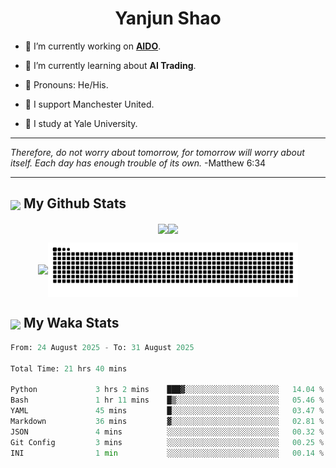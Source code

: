 

<h1 align="center">Yanjun Shao</h1>

- 🐒 I’m currently working on **[AIDO](https://github.com/genbio-ai/AIDO)**.

- 🦧 I’m currently learning about **AI Trading**.

- 🦍 Pronouns: He/His.

- 👹 I support Manchester United.

- 🐶 I study at Yale University.

---

<i> Therefore, do not worry about tomorrow, for tomorrow will worry about itself. Each day has enough trouble of its own. </i> -Matthew 6:34

---

<h2><img src="https://emojis.slackmojis.com/emojis/images/1579216111/7550/pikachu_wave.gif?1579216111" align="center" width="28" /> My Github Stats</h2>

<p align="center"><img align="center" src = "https://github-readme-stats.vercel.app/api?username=super-dainiu&show_icons=true&count_private=true&theme=tokyonight&hide=issues&line_height=30" width="400px"><img align="center" src = "https://github-readme-streak-stats.herokuapp.com/?user=super-dainiu&theme=tokyonight" width="400px"></p>

<p align="center"><img align="center" width="400px" src="https://github-readme-stats.vercel.app/api/top-langs/?username=super-dainiu&layout=compact&theme=tokyonight&hide=html,tex,jupyter%20notebook"><img align="center" width="400px" src="https://github.com/super-dainiu/super-dainiu/blob/output/github-contribution-grid-snake.svg"></p>

<h2><img src="https://emojis.slackmojis.com/emojis/images/1579216111/7550/pikachu_wave.gif?1579216111" align="center" width="28" /> My Waka Stats</h2>

<!--START_SECTION:waka-->

```python
From: 24 August 2025 - To: 31 August 2025

Total Time: 21 hrs 40 mins

Python             3 hrs 2 mins    ███▓░░░░░░░░░░░░░░░░░░░░░   14.04 %
Bash               1 hr 11 mins    █▒░░░░░░░░░░░░░░░░░░░░░░░   05.46 %
YAML               45 mins         █░░░░░░░░░░░░░░░░░░░░░░░░   03.47 %
Markdown           36 mins         ▓░░░░░░░░░░░░░░░░░░░░░░░░   02.81 %
JSON               4 mins          ░░░░░░░░░░░░░░░░░░░░░░░░░   00.32 %
Git Config         3 mins          ░░░░░░░░░░░░░░░░░░░░░░░░░   00.25 %
INI                1 min           ░░░░░░░░░░░░░░░░░░░░░░░░░   00.14 %
```

<!--END_SECTION:waka-->
